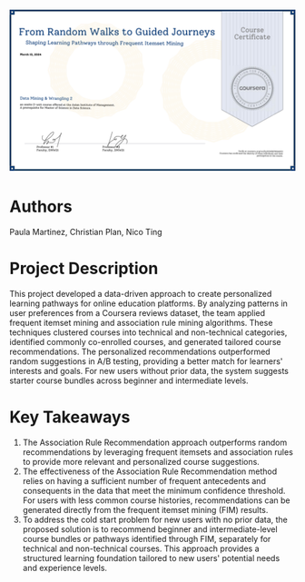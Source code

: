 <h1>
  <img src="title.png">
</h1>

<h1>Authors</h1>
Paula Martinez, Christian Plan, Nico Ting

<h1>Project Description</h1>
This project developed a data-driven approach to create personalized learning pathways for online education platforms. By analyzing patterns in user preferences from a Coursera reviews dataset, the team applied frequent itemset mining and association rule mining algorithms. These techniques clustered courses into technical and non-technical categories, identified commonly co-enrolled courses, and generated tailored course recommendations. The personalized recommendations outperformed random suggestions in A/B testing, providing a better match for learners' interests and goals. For new users without prior data, the system suggests starter course bundles across beginner and intermediate levels.

<h1>Key Takeaways</h1>
<ol>
  <li>The Association Rule Recommendation approach outperforms random recommendations by leveraging frequent itemsets and association rules to provide more relevant and personalized course suggestions.</li>
  <li>The effectiveness of the Association Rule Recommendation method relies on having a sufficient number of frequent antecedents and consequents in the data that meet the minimum confidence threshold. For users with less common course histories, recommendations can be generated directly from the frequent itemset mining (FIM) results.</li>
  <li>To address the cold start problem for new users with no prior data, the proposed solution is to recommend beginner and intermediate-level course bundles or pathways identified through FIM, separately for technical and non-technical courses. This approach provides a structured learning foundation tailored to new users' potential needs and experience levels.</li>
</ol>
